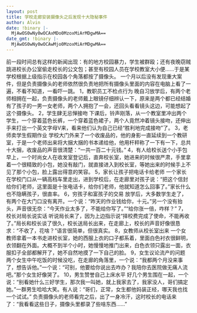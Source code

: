 ```yaml
---
layout: post
title: 学校走廊安装摄像头之后发现十大隐秘事件
author: Alvin
date: !binary |-
  MjAwOS0wNy0wOCAxMDo0MzoxMiArMDgwMA==
date_gmt: !binary |-
  MjAwOS0wNy0wOCAwMjo0MzoxMiArMDgwMA==
---
```

前一段时间总有这样的新闻出现：有的地方校园暴力，学生被群殴；还有夜晚窃贼跳进校长办公室偷走校长的公文包；甚至有校园人员在学校教室大小便......于是某学校根据上级指示在校园各个角落都按了摄像头。
一个月以后没有发现重大案件，但是负责摄像头的老师依然很负责地把所有摄像头里面的内容在电脑上看了一遍，不看不知道，一看吓一跳。
1，教职员工不检点行为
晚自习放学后，有两个老师相拥在一起，负责摄像头的老师戴上眼镜仔细辨认一下，原来是两个都已经结婚有了孩子的一男一女老师，两个人拥抱了一会，还回头看看镜头这边，可能想起了这个摄像头。
2，学生肆无忌惮接吻
下课后，铃声刚落，从一个教室里冲出两个学生，一个穿着蓝色长裤，一个穿着蓝色裙子，两个人竟然冲着镜头接吻，还伸出手来打出一个英文字母V来，看来他们认为自己已经“胜利地完成接吻”了。
3，老师卖学生假期作业
学校大门外来了一个收废品的，他的身影一直延续到一个教研室，于是一个老师出来将大捆大捆的书本递给他，他用杆秤称了一下有一下，总共十大捆，收废品的声音很清楚：“一共一百二十元钱。”
4，有人给校长送个小手包
早上，一个时尚女人在收发室登记后，直奔校长室，她进来的时候很严肃，手里拿着一个很精致的小包，她没有敲门，就直接进入到校长室，等她出来的时候手上不见了那个小包，脸上露出得意的笑容。
5，家长让孩子把电话卡给老师
一个家长在学校门口从一辆高档车里走出，进到学校后，在走廊里对孩子说：“把这个信封给你们老师，这里面是十张电话卡，给你们老师，他就知道怎么回事了。”家长什么也不隐瞒孩子，很直率。
6，穷孩子和富孩子的交易
放学后，大多数学生走了，有两个在大门口没有离开。一个说：“昨天的作业钱给你，十元。”另一个没有抬头，声音很无奈：“今天作业太多了，不能给你写了。”“给你涨一倍，咋样？”
7，校长对局长说实话
听说局长来了，因为上边指示说“择校费完成了使命，不能再收了。”局长和校长谈了很久，校长送局长出来，在走廊上，校长的声音好像很恳求：“不收了，花啥？”语言很简单，但很真实。
8，女教师从校长室出来
一个女教师拿着一本书走进校长室，她的西服上衣的口子都系着，里面白色衬衣很鲜明，衣领翻在外面。大概不到半个小时，她慢慢地推门出来，白色衣领只露出一面，衣服扣子全部都解开了，她不自然地摸了一下自己的脸。
9，女生议论流产的问题
两个女生中午吃饭的时候没吃，在走廊的角落里，一个说：“我都两个月没来事了，想告诉他。”一个说：“可别，他要给你说出去咋办？我陪你去医院做无痛人流吧。”那个女生好像哭了。
10，男生赞誉自己上床水平
好几个男生围在一起，一个说：“别看她什么三好学生，那次我一叫她，就上我家去了，我家没人，哥们搞定她。”一群男生哈哈大笑。有人说：“哥们，正常，女生都他妈装正经，哪天我也找一个试试。”
负责摄像头的老师看完之后，出了一身冷汗，这时校长的电话来了：“我看看这些日子，摄像头里都录了些啥东西......”
